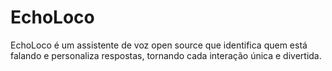 # EchoLoco
EchoLoco é um assistente de voz open source que identifica quem está falando e personaliza respostas, tornando cada interação única e divertida.
